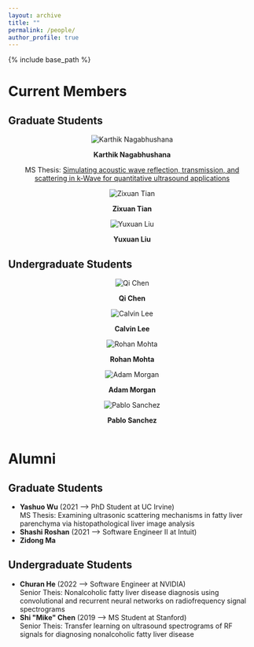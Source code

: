 ```yaml
---
layout: archive
title: ""
permalink: /people/
author_profile: true
---
```


{% include base_path %}

Current Members
======

## Graduate Students

<center>
  <div class="author__avatar">
    <img src="/images/img/students/Karthik Nagabhushana.jpg" class="author__avatar" alt="Karthik Nagabhushana">
  </div>
  <div class="author__content">
    <p><b>Karthik Nagabhushana</b></p>
    <p>MS Thesis: <a href = "pdf link">Simulating acoustic wave reflection, transmission, and scattering in k-Wave for quantitative ultrasound applications </a></p>     
  </div>
</center>

<center>
  <div class="author__avatar">
        <img src="/images/img/students/Zixuan Tian.jpg" class="author__avatar" alt="Zixuan Tian">  
  </div>
  <div class="author__content">
    <p><b>Zixuan Tian</b></p>
  </div>
</center>

<center>
  <div class="author__avatar">
        <img src="/images/img/students/Yuxuan Liu.jpg" class="author__avatar" alt="Yuxuan Liu">  
  </div>
  <div class="author__content">
    <p><b>Yuxuan Liu</b></p>
  </div>
</center>  

## Undergraduate Students

<div class="row">
    <div class="column">
      <center>
        <div class="author__avatar">
              <img src="/images/img/students/Qi Chen.jpg" class="author__avatar" alt="Qi Chen">  
        </div>
        <div class="author__content">
          <p><b>Qi Chen</b></p>
        </div>
      </center> 
    </div> 
    <div class="column">
      <center>
        <div class="author__avatar">
              <img src="/images/img/students/Calvin Lee.jpg" class="author__avatar" alt="Calvin Lee">  
        </div>
        <div class="author__content">
          <p><b>Calvin Lee</b></p>
        </div>
      </center>  
    </div>
    <div class="column">  
      <center>
        <div class="author__avatar">
              <img src="/images/img/students/Rohan Mohta.jpg" class="author__avatar" alt="Rohan Mohta">  
        </div>
        <div class="author__content">
          <p><b>Rohan Mohta</b></p>
        </div>
      </center>      
    </div>
     <div class="column">
      <center>
        <div class="author__avatar">
              <img src="/images/img/students/Adam Morgan.jpg" class="author__avatar" alt="Adam Morgan">  
        </div>
        <div class="author__content">
          <p><b>Adam Morgan</b></p>
        </div>
      </center>  
    </div>
    <div class="column">
      <center>
        <div class="author__avatar">
              <img src="/images/img/students/Pablo Sanchez.jpg" class="author__avatar" alt="Pablo Sanchez">  
        </div>
        <div class="author__content">
          <p><b>Pablo Sanchez</b></p>
        </div>
      </center>  
    </div>
  </div>

Alumni
======
## Graduate Students
- **Yashuo Wu** (2021 --> PhD Student at UC Irvine)  <br/>
  MS Thesis: Examining ultrasonic scattering mechanisms in fatty liver parenchyma via histopathological liver image analysis 
- **Shashi Roshan** (2021 --> Software Engineer II at Intuit)
- **Zidong Ma** 

## Undergraduate Students
- **Churan He** (2022 --> Software Engineer at NVIDIA)  <br/>
  Senior Theis: Nonalcoholic fatty liver disease diagnosis using convolutional and recurrent neural networks on radiofrequency signal spectrograms
- **Shi "Mike" Chen** (2019 --> MS Student at Stanford)  <br/>
  Senior Theis: Transfer learning on ultrasound spectrograms of RF signals for diagnosing nonalcoholic fatty liver disease

<br/>


